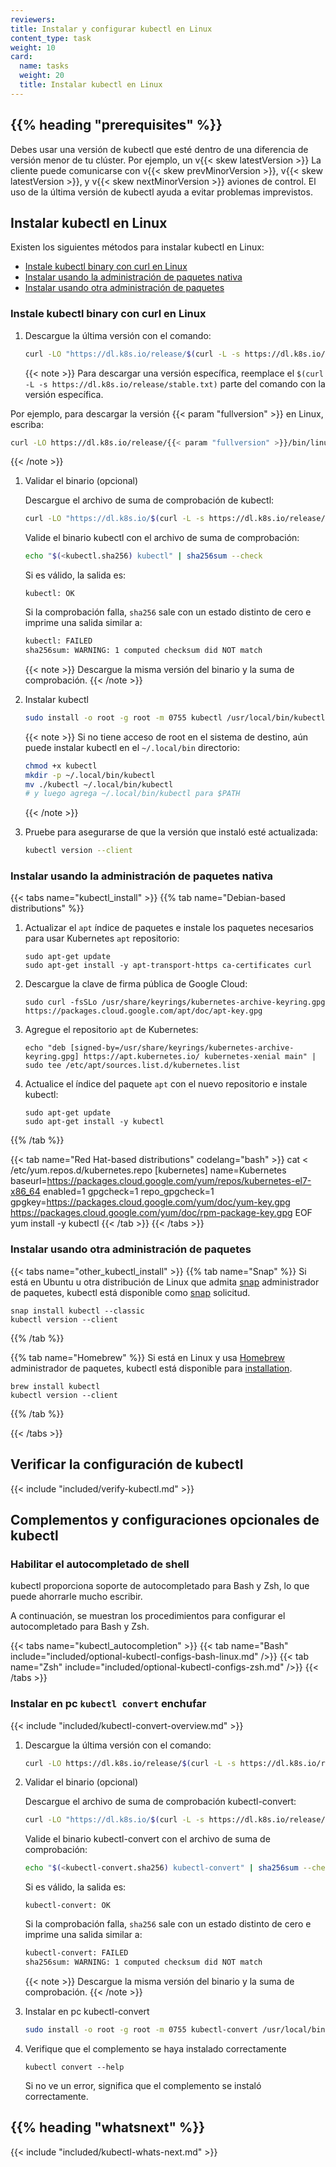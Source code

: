 ```yaml
---
reviewers:
title: Instalar y configurar kubectl en Linux
content_type: task
weight: 10
card:
  name: tasks
  weight: 20
  title: Instalar kubectl en Linux
---
```


## {{% heading "prerequisites" %}}

Debes usar una versión de kubectl que esté dentro de una diferencia de versión menor de tu clúster. Por ejemplo, un v{{< skew latestVersion >}} La cliente puede comunicarse con v{{< skew prevMinorVersion >}}, v{{< skew latestVersion >}}, y v{{< skew nextMinorVersion >}} aviones de control.
El uso de la última versión de kubectl ayuda a evitar problemas imprevistos.

## Instalar kubectl en Linux

Existen los siguientes métodos para instalar kubectl en Linux:

- [Instale kubectl binary con curl en Linux](#install-kubectl-binary-with-curl-on-linux)
- [Instalar usando la administración de paquetes nativa](#install-using-native-package-management)
- [Instalar usando otra administración de paquetes](#install-using-other-package-management)

### Instale kubectl binary con curl en Linux

1. Descargue la última versión con el comando:

   ```bash
   curl -LO "https://dl.k8s.io/release/$(curl -L -s https://dl.k8s.io/release/stable.txt)/bin/linux/amd64/kubectl"
   ```

   {{< note >}}
Para descargar una versión específica, reemplace el `$(curl -L -s https://dl.k8s.io/release/stable.txt)` parte del comando con la versión específica.

Por ejemplo, para descargar la versión {{< param "fullversion" >}} en Linux, escriba:

   ```bash
   curl -LO https://dl.k8s.io/release/{{< param "fullversion" >}}/bin/linux/amd64/kubectl
   ```
   {{< /note >}}

1. Validar el binario (opcional)

   Descargue el archivo de suma de comprobación de kubectl:

   ```bash
   curl -LO "https://dl.k8s.io/$(curl -L -s https://dl.k8s.io/release/stable.txt)/bin/linux/amd64/kubectl.sha256"
   ```

   Valide el binario kubectl con el archivo de suma de comprobación:

   ```bash
   echo "$(<kubectl.sha256) kubectl" | sha256sum --check
   ```

   Si es válido, la salida es:

   ```console
   kubectl: OK
   ```

   Si la comprobación falla, `sha256` sale con un estado distinto de cero e imprime una salida similar a:

   ```bash
   kubectl: FAILED
   sha256sum: WARNING: 1 computed checksum did NOT match
   ```

   {{< note >}}
   Descargue la misma versión del binario y la suma de comprobación.
   {{< /note >}}

1. Instalar kubectl

   ```bash
   sudo install -o root -g root -m 0755 kubectl /usr/local/bin/kubectl
   ```

   {{< note >}}
   Si no tiene acceso de root en el sistema de destino, aún puede instalar kubectl en el `~/.local/bin` directorio:

   ```bash
   chmod +x kubectl
   mkdir -p ~/.local/bin/kubectl
   mv ./kubectl ~/.local/bin/kubectl
   # y luego agrega ~/.local/bin/kubectl para $PATH
   ```

   {{< /note >}}

1. Pruebe para asegurarse de que la versión que instaló esté actualizada:

   ```bash
   kubectl version --client
   ```

### Instalar usando la administración de paquetes nativa

{{< tabs name="kubectl_install" >}}
{{% tab name="Debian-based distributions" %}}

1. Actualizar el `apt` índice de paquetes e instale los paquetes necesarios para usar Kubernetes `apt` repositorio:

   ```shell
   sudo apt-get update
   sudo apt-get install -y apt-transport-https ca-certificates curl
   ```

2. Descargue la clave de firma pública de Google Cloud:

   ```shell
   sudo curl -fsSLo /usr/share/keyrings/kubernetes-archive-keyring.gpg https://packages.cloud.google.com/apt/doc/apt-key.gpg
   ```

3. Agregue el repositorio `apt` de Kubernetes:

   ```shell
   echo "deb [signed-by=/usr/share/keyrings/kubernetes-archive-keyring.gpg] https://apt.kubernetes.io/ kubernetes-xenial main" | sudo tee /etc/apt/sources.list.d/kubernetes.list
   ```

4. Actualice el índice del paquete `apt` con el nuevo repositorio e instale kubectl:

   ```shell
   sudo apt-get update
   sudo apt-get install -y kubectl
   ```

{{% /tab %}}

{{< tab name="Red Hat-based distributions" codelang="bash" >}}
cat <<EOF > /etc/yum.repos.d/kubernetes.repo
[kubernetes]
name=Kubernetes
baseurl=https://packages.cloud.google.com/yum/repos/kubernetes-el7-x86_64
enabled=1
gpgcheck=1
repo_gpgcheck=1
gpgkey=https://packages.cloud.google.com/yum/doc/yum-key.gpg https://packages.cloud.google.com/yum/doc/rpm-package-key.gpg
EOF
yum install -y kubectl
{{< /tab >}}
{{< /tabs >}}

### Instalar usando otra administración de paquetes

{{< tabs name="other_kubectl_install" >}}
{{% tab name="Snap" %}}
Si está en Ubuntu u otra distribución de Linux que admita [snap](https://snapcraft.io/docs/core/install) administrador de paquetes, kubectl está disponible como [snap](https://snapcraft.io/) solicitud.

```shell
snap install kubectl --classic
kubectl version --client
```

{{% /tab %}}

{{% tab name="Homebrew" %}}
Si está en Linux y usa [Homebrew](https://docs.brew.sh/Homebrew-on-Linux) administrador de paquetes, kubectl está disponible para [installation](https://docs.brew.sh/Homebrew-on-Linux#install).

```shell
brew install kubectl
kubectl version --client
```

{{% /tab %}}

{{< /tabs >}}

## Verificar la configuración de kubectl

{{< include "included/verify-kubectl.md" >}}

## Complementos y configuraciones opcionales de kubectl

### Habilitar el autocompletado de shell

kubectl proporciona soporte de autocompletado para Bash y Zsh, lo que puede ahorrarle mucho escribir.

A continuación, se muestran los procedimientos para configurar el autocompletado para Bash y Zsh.

{{< tabs name="kubectl_autocompletion" >}}
{{< tab name="Bash" include="included/optional-kubectl-configs-bash-linux.md" />}}
{{< tab name="Zsh" include="included/optional-kubectl-configs-zsh.md" />}}
{{< /tabs >}}

### Instalar en pc `kubectl convert` enchufar

{{< include "included/kubectl-convert-overview.md" >}}

1. Descargue la última versión con el comando:

   ```bash
   curl -LO https://dl.k8s.io/release/$(curl -L -s https://dl.k8s.io/release/stable.txt)/bin/linux/amd64/kubectl-convert
   ```

1. Validar el binario (opcional)

   Descargue el archivo de suma de comprobación kubectl-convert:

   ```bash
   curl -LO "https://dl.k8s.io/$(curl -L -s https://dl.k8s.io/release/stable.txt)/bin/linux/amd64/kubectl-convert.sha256"
   ```

   Valide el binario kubectl-convert con el archivo de suma de comprobación:

   ```bash
   echo "$(<kubectl-convert.sha256) kubectl-convert" | sha256sum --check
   ```

   Si es válido, la salida es:

   ```console
   kubectl-convert: OK
   ```

   Si la comprobación falla, `sha256` sale con un estado distinto de cero e imprime una salida similar a:

   ```bash
   kubectl-convert: FAILED
   sha256sum: WARNING: 1 computed checksum did NOT match
   ```

   {{< note >}}
   Descargue la misma versión del binario y la suma de comprobación.
   {{< /note >}}
   
1. Instalar en pc kubectl-convert

   ```bash
   sudo install -o root -g root -m 0755 kubectl-convert /usr/local/bin/kubectl-convert
   ```

1. Verifique que el complemento se haya instalado correctamente

   ```shell
   kubectl convert --help
   ```

   Si no ve un error, significa que el complemento se instaló correctamente.

## {{% heading "whatsnext" %}}

{{< include "included/kubectl-whats-next.md" >}}

